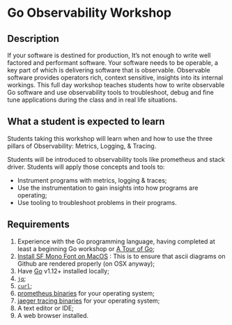 # Go Observability Workshop

## Description

If your software is destined for production, It’s not enough to write well factored and performant software. Your software needs to be operable, a key part of which is delivering software that is observable. Observable software provides operators rich, context sensitive, insights into its internal workings. This full day workshop teaches students how to write observable Go software and use observability tools to troubleshoot, debug and fine tune applications during the class and in real life situations.

## What a student is expected to learn

Students taking this workshop will learn when and how to use the three pillars of Observability: Metrics, Logging, & Tracing.

Students will be introduced to observability tools like prometheus and stack driver. Students will apply those concepts and tools to:

* Instrument programs with metrics, logging & traces;
* Use the instrumentation to gain insights into how programs are operating;
* Use tooling to troubleshoot problems in their programs.

## Requirements

1. Experience with the Go programming language, having completed at least a beginning Go workshop or [A Tour of Go](https://tour.golang.org/welcome/1);
1. [Install SF Mono Font on MacOS](https://medium.com/@shashikant.jagtap/getting-apples-sf-mono-font-in-macos-1de5183add84) : This is to ensure that ascii diagrams on Github are rendered properly (on OSX anyway);
1. Have [Go](https://golang.org/doc/install) v1.12+ installed locally;
1. [`jq`](https://stedolan.github.io/jq/);
1. [`curl`](https://curl.haxx.se/);
1. [prometheus binaries](https://prometheus.io/download/) for your operating system;
1. [jaeger tracing binaries](https://www.jaegertracing.io/download/) for your operating system;
1. A text editor or IDE;
1. A web browser installed.

